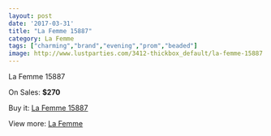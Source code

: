 ```yaml
---
layout: post
date: '2017-03-31'
title: "La Femme 15887"
category: La Femme
tags: ["charming","brand","evening","prom","beaded"]
image: http://www.lustparties.com/3412-thickbox_default/la-femme-15887.jpg
---
```

La Femme 15887

On Sales: **$270**
<a href="https://www.lustparties.com/en/la-femme/1127-la-femme-15887.html"><amp-img layout="responsive" width="600" height="600" src="//www.lustparties.com/3412-thickbox_default/la-femme-15887.jpg" alt="La Femme 15887 0" /></a>
<a href="https://www.lustparties.com/en/la-femme/1127-la-femme-15887.html"><amp-img layout="responsive" width="600" height="600" src="//www.lustparties.com/3417-thickbox_default/la-femme-15887.jpg" alt="La Femme 15887 1" /></a>
<a href="https://www.lustparties.com/en/la-femme/1127-la-femme-15887.html"><amp-img layout="responsive" width="600" height="600" src="//www.lustparties.com/3416-thickbox_default/la-femme-15887.jpg" alt="La Femme 15887 2" /></a>
<a href="https://www.lustparties.com/en/la-femme/1127-la-femme-15887.html"><amp-img layout="responsive" width="600" height="600" src="//www.lustparties.com/3415-thickbox_default/la-femme-15887.jpg" alt="La Femme 15887 3" /></a>
<a href="https://www.lustparties.com/en/la-femme/1127-la-femme-15887.html"><amp-img layout="responsive" width="600" height="600" src="//www.lustparties.com/3414-thickbox_default/la-femme-15887.jpg" alt="La Femme 15887 4" /></a>
<a href="https://www.lustparties.com/en/la-femme/1127-la-femme-15887.html"><amp-img layout="responsive" width="600" height="600" src="//www.lustparties.com/3413-thickbox_default/la-femme-15887.jpg" alt="La Femme 15887 5" /></a>

Buy it: [La Femme 15887](https://www.lustparties.com/en/la-femme/1127-la-femme-15887.html "La Femme 15887")

View more: [La Femme](https://www.lustparties.com/en/4-la-femme "La Femme")